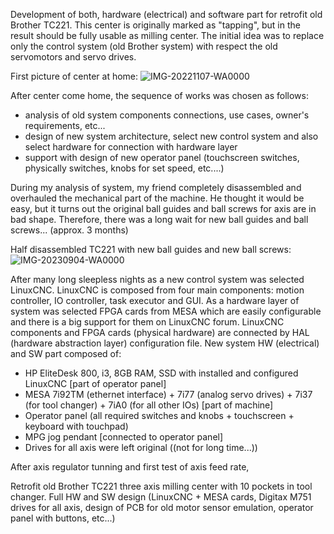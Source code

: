 Development of both, hardware (electrical) and software part for retrofit old Brother TC221. This center is originally marked as "tapping", but in the result should be fully usable as milling center. 
The initial idea was to replace only the control system (old Brother system) with respect the old servomotors and servo drives. 

First picture of center at home:
![IMG-20221107-WA0000](https://github.com/user-attachments/assets/da44bedb-ecaa-45ca-a4a1-afe26e9db1b9)

After center come home, the sequence of works was chosen as follows:
  - analysis of old system components connections, use cases, owner's requirements, etc...
  - design of new system architecture, select new control system and also select hardware for connection with hardware layer
  - support with design of new operator panel (touchscreen switches, physically switches, knobs for set speed, etc....)

During my analysis of system, my friend completely disassembled and overhauled the mechanical part of the machine. He thought it would be easy, but it turns out the original ball guides and ball screws for axis are in bad shape. 
Therefore, there was a long wait for new ball guides and ball screws... (approx. 3 months)

Half disassembled TC221 with new ball guides and new ball screws:
![IMG-20230904-WA0000](https://github.com/user-attachments/assets/9a8be5c7-bccd-4e92-b42c-012506c3f2d0)

After many long sleepless nights as a new control system was selected LinuxCNC. LinuxCNC is composed from four main components: motion controller, IO controller, task executor and GUI.
As a hardware layer of system was selected FPGA cards from MESA which are easily configurable and there is a big support for them on LinuxCNC forum. 
LinuxCNC components and FPGA cards (physical hardware) are connected by HAL (hardware abstraction layer) configuration file.
New system HW (electrical) and SW part composed of:
  - HP EliteDesk 800, i3, 8GB RAM, SSD with installed and configured LinuxCNC [part of operator panel]
  - MESA 7i92TM (ethernet interface) + 7i77 (analog servo drives) + 7i37 (for tool changer) + 7iA0 (for all other IOs) [part of machine]
  - Operator panel (all required switches and knobs + touchscreen + keyboard with touchpad)
  - MPG jog pendant [connected to operator panel]
  - Drives for all axis were left original ((not for long time...))

After axis regulator tunning and first test of axis feed rate, 



Retrofit old Brother TC221 three axis milling center with 10 pockets in tool changer. Full HW and SW design (LinuxCNC + MESA cards, Digitax M751 drives for all axis, design of PCB for old motor sensor emulation, operator panel with buttons, etc...)
